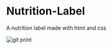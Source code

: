# Nutrition-Label
A nutrition label made with html and css

![git print](https://user-images.githubusercontent.com/113365850/226680077-2d1350a1-eb8c-46ce-822a-8456b2d2004b.PNG)
